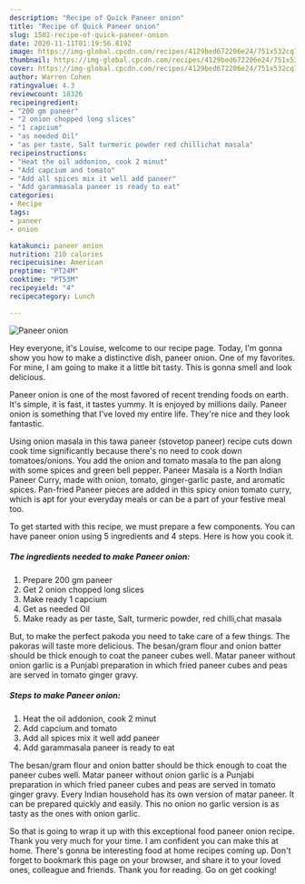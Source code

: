 ```yaml
---
description: "Recipe of Quick Paneer onion"
title: "Recipe of Quick Paneer onion"
slug: 1502-recipe-of-quick-paneer-onion
date: 2020-11-11T01:19:56.819Z
image: https://img-global.cpcdn.com/recipes/4129bed672206e24/751x532cq70/paneer-onion-recipe-main-photo.jpg
thumbnail: https://img-global.cpcdn.com/recipes/4129bed672206e24/751x532cq70/paneer-onion-recipe-main-photo.jpg
cover: https://img-global.cpcdn.com/recipes/4129bed672206e24/751x532cq70/paneer-onion-recipe-main-photo.jpg
author: Warren Cohen
ratingvalue: 4.3
reviewcount: 18326
recipeingredient:
- "200 gm paneer"
- "2 onion chopped long slices"
- "1 capcium"
- "as needed Oil"
- "as per taste, Salt turmeric powder red chillichat masala"
recipeinstructions:
- "Heat the oil addonion, cook 2 minut"
- "Add capcium and tomato"
- "Add all spices mix it well add paneer"
- "Add garammasala paneer is ready to eat"
categories:
- Recipe
tags:
- paneer
- onion

katakunci: paneer onion 
nutrition: 210 calories
recipecuisine: American
preptime: "PT24M"
cooktime: "PT53M"
recipeyield: "4"
recipecategory: Lunch

---
```



![Paneer onion](https://img-global.cpcdn.com/recipes/4129bed672206e24/751x532cq70/paneer-onion-recipe-main-photo.jpg)

Hey everyone, it's Louise, welcome to our recipe page. Today, I'm gonna show you how to make a distinctive dish, paneer onion. One of my favorites. For mine, I am going to make it a little bit tasty. This is gonna smell and look delicious.

Paneer onion is one of the most favored of recent trending foods on earth. It's simple, it is fast, it tastes yummy. It is enjoyed by millions daily. Paneer onion is something that I've loved my entire life. They're nice and they look fantastic.

Using onion masala in this tawa paneer (stovetop paneer) recipe cuts down cook time significantly because there&#39;s no need to cook down tomatoes/onions. You add the onion and tomato masala to the pan along with some spices and green bell pepper. Paneer Masala is a North Indian Paneer Curry, made with onion, tomato, ginger-garlic paste, and aromatic spices. Pan-fried Paneer pieces are added in this spicy onion tomato curry, which is apt for your everyday meals or can be a part of your festive meal too.


To get started with this recipe, we must prepare a few components. You can have paneer onion using 5 ingredients and 4 steps. Here is how you cook it.

<!--inarticleads1-->

##### The ingredients needed to make Paneer onion:

1. Prepare 200 gm paneer
1. Get 2 onion chopped long slices
1. Make ready 1 capcium
1. Get as needed Oil
1. Make ready as per taste, Salt, turmeric powder, red chilli,chat masala


But, to make the perfect pakoda you need to take care of a few things. The pakoras will taste more delicious. The besan/gram flour and onion batter should be thick enough to coat the paneer cubes well. Matar paneer without onion garlic is a Punjabi preparation in which fried paneer cubes and peas are served in tomato ginger gravy. 

<!--inarticleads2-->

##### Steps to make Paneer onion:

1. Heat the oil addonion, cook 2 minut
1. Add capcium and tomato
1. Add all spices mix it well add paneer
1. Add garammasala paneer is ready to eat


The besan/gram flour and onion batter should be thick enough to coat the paneer cubes well. Matar paneer without onion garlic is a Punjabi preparation in which fried paneer cubes and peas are served in tomato ginger gravy. Every Indian household has its own version of matar paneer. It can be prepared quickly and easily. This no onion no garlic version is as tasty as the ones with onion garlic. 

So that is going to wrap it up with this exceptional food paneer onion recipe. Thank you very much for your time. I am confident you can make this at home. There's gonna be interesting food at home recipes coming up. Don't forget to bookmark this page on your browser, and share it to your loved ones, colleague and friends. Thank you for reading. Go on get cooking!
